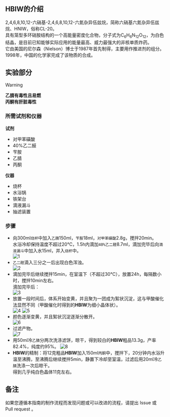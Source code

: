 ## HBIW的介绍

2,4,6,8,10,12-六硝基-2,4,6,8,10,12-六氮杂异伍兹烷，简称六硝基六氮杂异伍兹烷、HNIW，俗称CL-20。  
具有笼型多环硝胺结构的一个高能量密度化合物，分子式为C<sub>6</sub>H<sub>6</sub>N<sub>12</sub>O<sub>12</sub>，为白色结晶，是目前已知能够实际应用的能量最高、威力最强大的非核单质炸药。  
它由美国的尼尔森（Nielson）博士于1987年首先制得，主要用作推进剂的组分。  
1998年，中国的化学家完成了该物质的合成。

## 实验部分

> [!Warning]  
> **乙腈有毒性且易燃**  
> **丙酮有肝脏毒性**

### 所需试剂和仪器

**试剂** 

* 对甲苯磺酸
* 40%乙二醛
* 苄胺
* 乙腈
* 丙酮

**仪器**

* 烧杯
* 水浴锅
* 铁架台
* 滴液漏斗
* 抽滤装置

### 步骤

* 向300ml`烧杯`中加入`乙腈`150ml，`苄胺`18ml，`对甲苯磺酸`2.8g，搅拌20min。  
水浴冷却保持温度不超过20℃，1.5h内滴加`40%乙二醛`8.7ml，滴加完毕后向`滴液漏斗`中加入水15ml，并入`烧杯`中。  
![1](1.png)  
* `乙二醛`滴入三分之一后出现白色浑浊。  
![2](2.png)  
* 滴加完毕后继续搅拌15min，在室温下（不超过30℃），放置24h，每隔数小时，搅拌10min左右。  
滴加完毕后：  
![3](3.png)  
* 放置一段时间后，体系开始变黄，并且聚为一团成为絮状沉淀，这与甲酸催化法显然不同（甲酸催化时得到的**HBIW**为细小晶体状）。  
![4](4.png) 
![5](5.png)  
* 颜色逐渐变黄，并且絮状沉淀逐渐分散开。  
![6](6.png)  
* 过滤产物。  
![7](7.png)  
* 用50ml冷`乙腈`分两次洗涤滤饼，晾干，得到较白的**HBIW**粗品13.3g，产率82.4%，纯度约95%。 
![8](8.png)  
* **HBIW**的精制：将12克粗品**HBIW**加入150ml`丙酮`中，搅拌下，20分钟内水浴升温至沸腾，至沸腾后继续搅拌5min，静置下冷却至室温，过滤后用20ml冷`乙腈`洗涤一次后晾干。  
得到几乎纯白色晶体11克左右。  

## 备注

如果您遵循本指南的制作流程而发现问题或可以改进的流程，请提出 Issue 或 Pull request 。